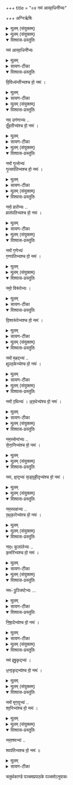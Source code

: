 +++
title = "०४ नम॑ आव्या॒धिनी॑भ्यः"

+++
अग्निर्ऋषिः
<details><summary>मूलम् (संयुक्तम्)</summary>

नम॑ आव्या॒धिनी॑भ्यो वि॒विध्य॑न्तीभ्यश्च वो॒ नमो॒ नम॒ उग॑णाभ्यस्तृँह॒तीभ्य॑श्च वो॒ नमो॒ नमो॑ गृ॒त्सेभ्यो॑ गृ॒त्सप॑तिभ्यश्च वो॒ नमो॒ नमो॒ व्राते॑भ्यो॒ व्रात॑पतिभ्यश्च वो॒ नमो॒ नमो॑ ग॒णेभ्यो॑ ग॒णप॑तिभ्यश्च वो॒ नमो॒ नमो॒ विरू॑पेभ्यो वि॒श्वरू॑पेभ्यश्च वो॒ नमो॒ नमो॑ म॒हद्भ्यः॑ क्षुल्ल॒केभ्य॑श्च वो॒ नमो॒ नमो॑ र॒थिभ्यो॑ऽर॒थेभ्य॑श्च वो॒ नमो॒ नमो॒ रथे॑भ्यः [9]  रथ॑पतिभ्यश्च वो॒ नमो॒ नम॒स्सेना॑भ्यस्सेना॒निभ्य॑श्च वो॒ नमो॒ नमः॑ क्ष॒त्तृभ्य॑स्सङ्ग्रही॒तृभ्य॑श्च वो॒ नमो॒ नम॒स्तक्ष॑भ्यो रथका॒रेभ्य॑श्च वो॒ नमो॒ नम॒ᳵ कुला॑लेभ्यᳵ क॒र्मारे॑भ्यश्च वो॒ नमो॒ नमᳶ॑ पु॒ञ्जिष्टे॑भ्यो निषा॒देभ्य॑श्च वो॒ नमो॒ नम॑ इषु॒कृद्भ्यो॑ धन्व॒कृद्भ्य॑श्च वो॒ नमो॒ नमो॑ मृग॒युभ्य॑श्श्व॒निभ्य॑श्च वो॒ नमो॒ नम॒श्श्वभ्य॒श्श्वप॑तिभ्यश्च वो॒ नमः॑ ॥ [10]  
</details>

<details><summary>मूलम् (संयुक्तम्)</summary>

नम॑ आव्या॒धिनी॑भ्यो वि॒विध्य॑न्तीभ्यश्च वो॒ नमः॑ ।
</details>

<details open><summary>विश्वास-प्रस्तुतिः</summary>

नम॑ आव्या॒धिनी॑भ्यः  
</details>

<details><summary>मूलम्</summary>

नम॑ आव्या॒धिनी॑भ्यः  
</details>

<details><summary>सायण-टीका</summary>

२१२२ (अथ चतुर्थाष्टके पञ्चमप्रपाठके चतुर्थोऽनुवाकः)।  
तृतीयानुवाके यान्युभयतोनमस्कारणि यजूंष्युक्तानि तेभ्योऽन्यानि कानिचिदुभयतोनमस्काराणि यजूंषि चतुर्थेऽभिधीयन्ते।  
तत्र प्रथमं यजुराह— नम आव्याधिनीभ्य इति।  
आ समन्ताद्वेद्धुं शक्ताः स्रीमूर्तय आब्याधिन्यः।
</details>

<details open><summary>विश्वास-प्रस्तुतिः</summary>

वि॒विध्य॑न्तीभ्यश्च वो॒ नमः॑ ।
</details>

<details><summary>मूलम्</summary>

वि॒विध्य॑न्तीभ्यश्च वो॒ नमः॑ ।
</details>

<details><summary>सायण-टीका</summary>

विशेषेण वेद्धुं शक्ता विवध्यन्त्यस्ताभ्यो नमः।  
</details>

<details><summary>मूलम् (संयुक्तम्)</summary>

नम॒ उग॑णाभ्यस्तृँह॒तीभ्य॑श्च वो॒ नमः॑ ।
</details>

<details open><summary>विश्वास-प्रस्तुतिः</summary>

नम॒ उग॑णाभ्यः ..   
तृँ॒ह॒तीभ्य॑श्च  वो॒ नमः॑ ।
</details>

<details><summary>मूलम्</summary>

नम॒ उग॑णाभ्यः ..   
तृँ॒ह॒तीभ्य॑श्च  वो॒ नमः॑ ।
</details>

<details><summary>सायण-टीका</summary>

अथ द्वितीयं यजुराह— नम उगणाभ्य इति।  
उत्कृष्टगणरूपाः सप्तमातृकाद्याः स्त्रिय उगणाः, हिंसितुं समर्था दुर्गाद्या उग्रदेवतास्तृंहत्यस्ताभ्यो नमः।  
</details>

<details><summary>मूलम् (संयुक्तम्)</summary>

नमो॑ गृ॒त्सेभ्यो॑ गृ॒त्सप॑तिभ्यश्च वो॒ नमः॑
</details>

<details open><summary>विश्वास-प्रस्तुतिः</summary>

नमो॑ गृ॒त्सेभ्यः॑   
गृ॒त्सप॑तिभ्यश्च वो॒ नमः॑ ।
</details>

<details><summary>मूलम्</summary>

नमो॑ गृ॒त्सेभ्यः॑   
गृ॒त्सप॑तिभ्यश्च वो॒ नमः॑ ।
</details>

<details><summary>सायण-टीका</summary>

अथ तृतीयं युजराह— नमो गृत्सेभ्य इति।  
गर्वनशीला गृत्सा विषयलम्पटा इत्यर्थः।  
तेषां पालका गृत्सपतयस्तेभ्यो नमः।  
</details>

<details><summary>मूलम् (संयुक्तम्)</summary>

नमो॒ व्राते॑भ्यो॒ व्रात॑पतिभ्यश्च वो॒ नमः॑ ।
</details>

<details open><summary>विश्वास-प्रस्तुतिः</summary>

नमो॒ व्राते॑भ्यः  ..   
व्रात॑पतिभ्यश्च वो॒ नमः॑ ।
</details>

<details><summary>मूलम्</summary>

नमो॒ व्राते॑भ्यः  ..   
व्रात॑पतिभ्यश्च वो॒ नमः॑ ।
</details>

<details><summary>सायण-टीका</summary>

अथ चतुर्थं यजुराह— नमो व्रातेभ्य इति।  
नानाजातीयानां संघा व्रातास्तेषां पालका व्रातपतयस्तेभ्यो नमः।  
</details>

<details><summary>मूलम् (संयुक्तम्)</summary>

नमो॑ ग॒णेभ्यो॑ ग॒णप॑तिभ्यश्च वो॒ नमः॑ ।
</details>

<details open><summary>विश्वास-प्रस्तुतिः</summary>

नमो॑ ग॒णेभ्यः॑   
ग॒णप॑तिभ्यश्च वो॒ नमः॑ ।
</details>

<details><summary>मूलम्</summary>

नमो॑ ग॒णेभ्यः॑   
ग॒णप॑तिभ्यश्च वो॒ नमः॑ ।
</details>

<details><summary>मूलम् (संयुक्तम्)</summary>

नमो॒ विरू॑पेभ्यो वि॒श्वरू॑पेभ्यश्च वो॒ नमः॑ ।
</details>

<details open><summary>विश्वास-प्रस्तुतिः</summary>

नमो॒ विरू॑पेभ्यः ।
</details>

<details><summary>मूलम्</summary>

नमो॒ विरू॑पेभ्यः ।
</details>

<details><summary>सायण-टीका</summary>

अथ पञ्चमं यजुराह— नमो विरूपेभ्य इति।  
विरूपा विकृतरूपा नग्नमुण्डादयः।  
</details>

<details open><summary>विश्वास-प्रस्तुतिः</summary>

वि॒श्वरू॑पेभ्यश्च वो॒ नमः॑ ।
</details>

<details><summary>मूलम्</summary>

वि॒श्वरू॑पेभ्यश्च वो॒ नमः॑ ।
</details>

<details><summary>सायण-टीका</summary>

विश्वरूपा स्तुरंगगजवक्त्रादिनानाविधरूपधारिणो भृत्यास्तेभ्यो नमः।  
</details>

<details><summary>मूलम् (संयुक्तम्)</summary>

नमो॑ म॒हद्भ्यः॑, क्षुल्ल॒केभ्य॑श्च वो॒ नमः॑
</details>

<details open><summary>विश्वास-प्रस्तुतिः</summary>

नमो॑ म॒हद्भ्यः॑  ..    
क्षुल्ल॒केभ्य॑श्च वो॒ नमः॑ ।
</details>

<details><summary>मूलम्</summary>

नमो॑ म॒हद्भ्यः॑  ..    
क्षुल्ल॒केभ्य॑श्च वो॒ नमः॑ ।
</details>

<details><summary>सायण-टीका</summary>

अथ ....... +++(अत्र षष्टं यजुर् इत्यादिः टीकाभागः न  लब्धः )+++
</details>

<details><summary>मूलम् (संयुक्तम्)</summary>

नमो॑ र॒थिभ्यो॑ऽर॒थेभ्य॑श्च वो॒ नमः॑ ।
</details>

<details open><summary>विश्वास-प्रस्तुतिः</summary>

नमो॑  र॒थिभ्यः॑ ।
अ॒र॒थेभ्य॑श्च वो॒ नमः॑ ।
</details>

<details><summary>मूलम्</summary>

नमो॑  र॒थिभ्यः॑ ।
अ॒र॒थेभ्य॑श्च वो॒ नमः॑ ।
</details>

<details><summary>सायण-टीका</summary>

अथ सप्तमं यजुराह— नमो रथिभ्य इति।  
रथमारूढा रथिनस्तद्रहिता अरथास्तेभ्यो नमः।  
</details>

<details><summary>मूलम् (संयुक्तम्)</summary>

नम॒स्सेना॑भ्यस्सेना॒निभ्य॑श्च वो॒ नमः॑ ।
</details>

<details open><summary>विश्वास-प्रस्तुतिः</summary>

नम॒स्सेना॑भ्यः  ..   
से॒ना॒निभ्य॑श्च वो॒ नमः॑ ।
</details>

<details><summary>मूलम्</summary>

नम॒स्सेना॑भ्यः  ..   
से॒ना॒निभ्य॑श्च वो॒ नमः॑ ।
</details>

<details><summary>मूलम् (संयुक्तम्)</summary>

नमः॑ क्ष॒त्तृभ्य॑स्सङ्ग्रही॒तृभ्य॑श्च वो॒ नमः॑ ।
</details>

<details open><summary>विश्वास-प्रस्तुतिः</summary>

नमः॑, क्ष॒त्तृभ्यः॑
स॒ङ्ग्र॒ही॒तृभ्य॑श्च वो॒ नमः॑ ।
</details>

<details><summary>मूलम्</summary>

नमः॑, क्ष॒त्तृभ्यः॑
स॒ङ्ग्र॒ही॒तृभ्य॑श्च वो॒ नमः॑ ।
</details>

<details><summary>मूलम् (संयुक्तम्)</summary>

नम॒स्तक्ष॑भ्यो रथका॒रेभ्य॑श्च वो॒ नमः॑
</details>

<details open><summary>विश्वास-प्रस्तुतिः</summary>

नम॒स्तक्ष॑भ्यः ..   
र॒थ॒का॒रेभ्य॑श्च वो॒ नमः॑ ।
</details>

<details><summary>मूलम्</summary>

नम॒स्तक्ष॑भ्यः ..   
र॒थ॒का॒रेभ्य॑श्च वो॒ नमः॑ ।
</details>

<details><summary>मूलम् (संयुक्तम्)</summary>

नम॒ᳵ कुला॑लेभ्यᳵ क॒र्मारे॑भ्यश्च वो॒ नमः॑
</details>

<details open><summary>विश्वास-प्रस्तुतिः</summary>

नम॒ᳵ कुला॑लेभ्यः  ..   
क॒र्मारे॑भ्यश्च वो॒ नमः॑ ।
</details>

<details><summary>मूलम्</summary>

नम॒ᳵ कुला॑लेभ्यः  ..   
क॒र्मारे॑भ्यश्च वो॒ नमः॑ ।
</details>

<details><summary>सायण-टीका</summary>

अथ नवममारभ्य सप्तदशपर्यन्तानि स्पष्टार्थानि यजूंष्याह— नमो रथेभ्य इति।   
</details>

<details><summary>मूलम् (संयुक्तम्)</summary>

नमᳶ॑ पु॒ञ्जिष्टे॑भ्यो निषा॒देभ्य॑श्च वो॒ नमः॑ ।
</details>

<details open><summary>विश्वास-प्रस्तुतिः</summary>

नमᳶ॑ पु॒ञ्जिष्टेभ्यः  ...
</details>

<details><summary>मूलम्</summary>

नमᳶ॑ पु॒ञ्जिष्टेभ्यः  ...
</details>

<details><summary>सायण-टीका</summary>

पक्षिपुञ्जानां धातकाः पुञ्जिष्टाः।   
</details>

<details open><summary>विश्वास-प्रस्तुतिः</summary>

नि॒षा॒देभ्य॑श्च  वो॒ नमः॑ ।
</details>

<details><summary>मूलम्</summary>

नि॒षा॒देभ्य॑श्च  वो॒ नमः॑ ।
</details>

<details><summary>सायण-टीका</summary>

मत्स्यघातिनो निषादाः।   
</details>

<details><summary>मूलम् (संयुक्तम्)</summary>

नम॑ इषु॒कृद्भ्यो॑ धन्व॒कृद्भ्य॑श्च वो॒ नमः॑ ।
</details>

<details open><summary>विश्वास-प्रस्तुतिः</summary>

नम॑ इषु॒कृद्भ्यः॑ ।   

ध॒न्व॒कृद्भ्य॑श्च वो॒ नमः॑ ।
</details>

<details><summary>मूलम्</summary>

नम॑ इषु॒कृद्भ्यः॑ ।   

ध॒न्व॒कृद्भ्य॑श्च वो॒ नमः॑ ।
</details>

<details><summary>मूलम् (संयुक्तम्)</summary>

नमो॑ मृग॒युभ्य॑श्श्व॒निभ्य॑श्च वो॒ नमः॑ ।
</details>

<details open><summary>विश्वास-प्रस्तुतिः</summary>

नमो॑ मृग॒युभ्यः॑  ..  
श्व॒निभ्य॑श्च वो॒ नमः॑ ।
</details>

<details><summary>मूलम्</summary>

नमो॑ मृग॒युभ्यः॑  ..  
श्व॒निभ्य॑श्च वो॒ नमः॑ ।
</details>

<details><summary>मूलम् (संयुक्तम्)</summary>

नम॒श्श्वभ्य॒श् श्वप॑तिभ्यश्च वो॒ नमः॑ ॥
</details>

<details open><summary>विश्वास-प्रस्तुतिः</summary>

नम॒श्श्वभ्यः॑  ..

श्वप॑तिभ्यश्च वो॒ नमः॑ ॥
</details>

<details><summary>मूलम्</summary>

नम॒श्श्वभ्यः॑  ..

श्वप॑तिभ्यश्च वो॒ नमः॑ ॥
</details>

<details><summary>सायण-टीका</summary>

शुनां गलेषु बद्धानां पाशानां धारकाः श्वनयः।   

अत्र द्वितीयानुवाको लीलार्थदेवतामूर्तिप्राधान्येन स्तोतुं प्रवृतः।    
तृतीयानुवाकश्चोरमूर्तिप्राधान्येन स्तोतुं प्रवृत्तः।  
चतुर्थोऽनुवाको नानाजातिमूर्तिप्राधान्येति विभागो द्रष्टव्यः॥

इति श्रीमत्सायणाचार्यविरचिते माधवीये वेदार्थप्रकाशे कृष्णयजुर्वेदीयतैत्तिरीयसंहिताभाष्ये चतुर्थकाण्डे पञ्चमप्रपाठके चतुर्थोऽनुवाकः ॥    ४॥
</details>

चतुर्थकाण्डे पञ्चमप्रपाठके पञ्चमोऽनुवाकः